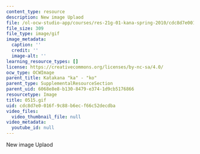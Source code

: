```yaml
---
content_type: resource
description: New image Uplaod
file: /ol-ocw-studio-app/courses/res-21g-01-kana-spring-2010/cdc8d7e0016f9c88b6ecf66c52decdba_0515.gif
file_size: 309
file_type: image/gif
image_metadata:
  caption: ''
  credit: ''
  image-alt: ''
learning_resource_types: []
license: https://creativecommons.org/licenses/by-nc-sa/4.0/
ocw_type: OCWImage
parent_title: Katakana "ka" - "ko"
parent_type: SupplementalResourceSection
parent_uid: 6068e8e8-b130-8479-e374-1d9cb5176866
resourcetype: Image
title: 0515.gif
uid: cdc8d7e0-016f-9c88-b6ec-f66c52decdba
video_files:
  video_thumbnail_file: null
video_metadata:
  youtube_id: null
---
```

New image Uplaod